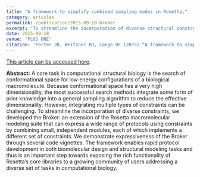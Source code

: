```yaml
---
title: "A framework to simplify combined sampling modes in Rosetta,"
category: articles
permalink: /publication/2015-09-18-broker
excerpt: "To streamline the incorporation of diverse structural constraints, we developed the Broker: an extension of the Rosetta macromolecular modeling suite that can express a wide range of protocols using constraints by combining small, independent modules, each of which implements a different set of constraints."
date: 2015-09-18
venue: 'PLOS ONE'
citation: 'Porter JR, Weitzner BD, Lange OF (2015) “A framework to simplify combined sampling modes in Rosetta,” PLOS ONE 10(9): e0138220. DOI: 10.1371/journal.pone.0138220'
---
```


<a href='http://journals.plos.org/plosone/article?id=10.1371/journal.pone.0138220'>This article can be accessed here</a>.

**Abstract:** A core task in computational structural biology is the search of conformational space for low energy configurations of a biological macromolecule. Because conformational space has a very high dimensionality, the most successful search methods integrate some form of prior knowledge into a general sampling algorithm to reduce the effective dimensionality. However, integrating multiple types of constraints can be challenging. To streamline the incorporation of diverse constraints, we developed the Broker: an extension of the Rosetta macromolecular modeling suite that can express a wide range of protocols using constraints by combining small, independent modules, each of which implements a different set of constraints. We demonstrate expressiveness of the Broker through several code vignettes. The framework enables rapid protocol development in both biomolecular design and structural modeling tasks and thus is an important step towards exposing the rich functionality of Rosetta’s core libraries to a growing community of users addressing a diverse set of tasks in computational biology.